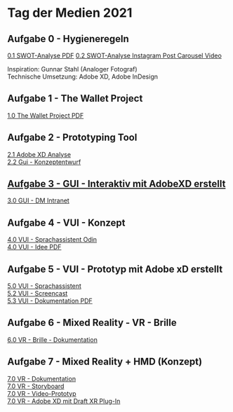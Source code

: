 
<h1>Tag der Medien 2021</h1>
  
<h2>Aufgabe 0 - Hygieneregeln</h2>
<a href="https://patrickneudert.github.io/IFD-WiSe20-21/Task0/Instagram-Screens.pdf"> 0.1 SWOT-Analyse PDF</a>
<a href="https://patrickneudert.github.io/IFD-WiSe20-21/Task0/Instagram-Prototyp.mp4"> 0.2 SWOT-Analyse Instagram Post Carousel Video</a>
<p> Inspiration: Gunnar Stahl (Analoger Fotograf) <br> Technische Umsetzung: Adobe XD, Adobe InDesign </p>
  
<h2> Aufgabe 1 - The Wallet Project </h2>
<a href="https://patrickneudert.github.io/IFD-WiSe20-21/Task0/Wallet.pdf"> 1.0 The Wallet Project PDF</a>

<h2> Aufgabe 2 - Prototyping Tool </h2>
<a href="https://piazeller.github.io/IFDWiSe20-21/A02/A02.html"> 2.1 Adobe XD Analyse <br>
<a href="https://patrickneudert.github.io/IFD-WiSe20-21/Task0/kurs.pdf"> 2.2 Gui - Konzeptentwurf

<h2> Aufgabe 3 - GUI - Interaktiv mit AdobeXD erstellt </h2>
<a href="https://xd.adobe.com/view/b012cc91-b4f6-4071-8e99-14de77140228-e541/?fullscreen&hints=off"> 3.0 GUI - DM Intranet </a>

<h2> Aufgabe 4 - VUI - Konzept </h2>
<a href="https://patrickneudert.github.io/IFD-WiSe20-21/Task0/NewFlow.pdf"> 4.0 VUI - Sprachassistent Odin </a> <br>
<a href="https://patrickneudert.github.io/IFD-WiSe20-21/Task0/task4.pdf"> 4.0 VUI - Idee PDF </a>

<h2> Aufgabe 5 - VUI - Prototyp mit Adobe xD erstellt </h2>
<a href="https://xd.adobe.com/view/de4e70ea-99c4-430d-999d-a0e6cce14286-8b1d/"> 5.0 VUI - Sprachassistent <a/> <br>
<a href="https://youtu.be/skdDKuffGCA"> 5.2 VUI - Screencast </a> <br>
<a href="https://patrickneudert.github.io/IFD-WiSe20-21/Task0/VUI_Prototyp_Doku.pdf"> 5.3 VUI - Dokumentation PDF</a>

<h2> Aufgabe 6 - Mixed Reality - VR - Brille </h2>
<a href="https://patrickneudert.github.io/IFD-WiSe20-21/Task0/Vr.html"> 6.0 VR - Brille - Dokumentation </a> <br>

<h2> Aufgabe 7 - Mixed Reality + HMD (Konzept) </h2>
<a href="https://patrickneudert.github.io/IFD-WiSe20-21/Task0/VR-Storyboard.html"> 7.0 VR - Dokumentation </a> <br>
<a href="https://patrickneudert.github.io/IFD-WiSe20-21/Task0/story.pdf"> 7.0 VR - Storyboard </a> <br>
<a href="https://youtu.be/3tbL08Naz7I"> 7.0 VR - Video-Prototyp </a> <br>
<a href="https://app.draftxr.com/vr/ZVFCIb"> 7.0 VR - Adobe XD mit Draft XR Plug-In </a> <br>
   
